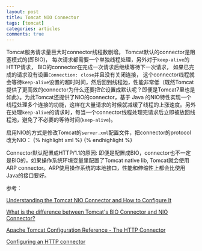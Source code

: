 ```yaml
---
layout: post
title: Tomcat NIO Connector
tags: [tomcat]
categories: articles
comments: true
---
```


Tomcat服务请求量巨大时connector线程数剧增。 Tomcat默认的connector是阻塞模式的(即BIO)， 每次请求都需要一个单独线程处理，另外对于`keep-alive`的HTTP请求， BIO的connector在完成一次请求后继续等待下一次请求， 如果已完成的请求没有设置`Connection: close`并且没有关闭连接， 这个connector线程就会等待`keep-alive`设置的超时时间，然后回到线程池，性能非常低（既然Tomcat提供了更高效的connector为什么还要把它设置成默认呢？即便是Tomcat7里也是如此）。为此Tomcat还提供了NIO的connector，基于 Java 的NIO特性实现一个线程处理多个连接的功能，这样在大量请求的时候就减缓了线程的上涨速度。另外在处理`keep-alive`的请求时，每当一个connector线程处理完请求后立即被放回线程池，避免了不必要的等待时间(`keep-alive`)。

启用NIO的方式是修改Tomcat的`server.xml`配置文件，把connector的protocol改为NIO：
{% highlight xml %}
<Connector connectionTimeout="20000" maxThreads="1000" port="8080"
protocol="org.apache.coyote.http11.Http11NioProtocol" redirectPort="8443"/>
{% endhighlight %}

Connector默认配置成HTTP/1.1的原因:
即便是配置成BIO，connector也不一定是BIO的，如果操作系统环境变量里配置了Tomcat native lib, Tomcat就会使用ARP connector。ARP使用操作系统的本地接口，性能和伸缩性上都会比使用Java的接口要好。

参考：

[Understanding the Tomcat NIO Connector and How to Configure It](https://dzone.com/articles/understanding-tomcat-nio)

[What is the difference between Tomcat's BIO Connector and NIO Connector?](http://stackoverflow.com/questions/11032739/what-is-the-difference-between-tomcats-bio-connector-and-nio-connector)

[Apache Tomcat Configuration Reference - The HTTP Connector](https://tomcat.apache.org/tomcat-6.0-doc/config/http.html)

[Configuring an HTTP connector](http://publib.boulder.ibm.com/wasce/V2.1.0/en/http-connector.html)

